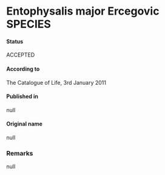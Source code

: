 # Entophysalis major Ercegovic SPECIES

#### Status
ACCEPTED

#### According to
The Catalogue of Life, 3rd January 2011

#### Published in
null

#### Original name
null

### Remarks
null